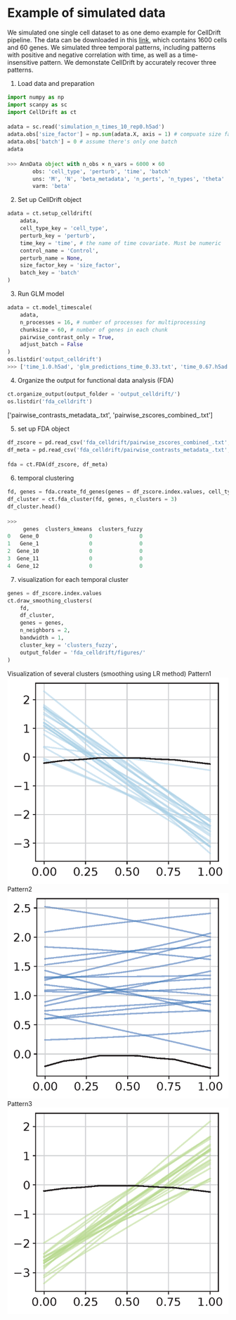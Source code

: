 # Example of simulated data

We simulated one single cell dataset to as one demo example for CellDrift pipeline. 
The data can be downloaded in this [link](https://github.com/KANG-BIOINFO/CellDrift/blob/main/Examples/test_data/simulation_n_times_10_rep0.h5ad), which contains 1600 cells and 60 genes. We simulated three temporal patterns, including patterns with positive and negative correlation with time, as well as a time-insensitive pattern. We demonstate CellDrift by accurately recover three patterns.


1. Load data and preparation
```python
import numpy as np
import scanpy as sc
import CellDrift as ct

adata = sc.read('simulation_n_times_10_rep0.h5ad')
adata.obs['size_factor'] = np.sum(adata.X, axis = 1) # compuate size factor
adata.obs['batch'] = 0 # assume there's only one batch
adata

>>> AnnData object with n_obs × n_vars = 6000 × 60
        obs: 'cell_type', 'perturb', 'time', 'batch'
        uns: 'M', 'N', 'beta_metadata', 'n_perts', 'n_types', 'theta'
        varm: 'beta'
```


2. Set up CellDrift object
```python
adata = ct.setup_celldrift(
    adata, 
    cell_type_key = 'cell_type',
    perturb_key = 'perturb', 
    time_key = 'time', # the name of time covariate. Must be numeric
    control_name = 'Control', 
    perturb_name = None, 
    size_factor_key = 'size_factor', 
    batch_key = 'batch'
)
```


3. Run GLM model 
```python
adata = ct.model_timescale(
    adata, 
    n_processes = 16, # number of processes for multiprocessing
    chunksize = 60, # number of genes in each chunk
    pairwise_contrast_only = True, 
    adjust_batch = False
)
os.listdir('output_celldrift')
>>> ['time_1.0.h5ad', 'glm_predictions_time_0.33.txt', 'time_0.67.h5ad', 'glm_predictions_pairwise_comparisons_time_0.11.txt', 'glm_predictions_time_0.89.txt', 'glm_predictions_pairwise_comparisons_time_0.22.txt', 'time_0.33.h5ad', 'time_0.0.h5ad', 'glm_predictions_pairwise_comparisons_time_0.56.txt', 'glm_predictions_pairwise_comparisons_time_0.0.txt', 'glm_predictions_pairwise_comparisons_time_0.33.txt', 'glm_predictions_pairwise_comparisons_time_1.0.txt', 'glm_predictions_time_0.22.txt', 'time_0.11.h5ad', 'glm_predictions_time_0.44.txt', 'time_0.22.h5ad', 'time_0.89.h5ad', 'glm_predictions_pairwise_comparisons_time_0.44.txt', 'glm_predictions_time_1.0.txt', 'glm_predictions_time_0.11.txt', 'time_0.56.h5ad', 'glm_predictions_time_0.67.txt', 'glm_predictions_time_0.56.txt', 'glm_predictions_time_0.0.txt', 'time_0.44.h5ad', 'time_0.78.h5ad', 'glm_predictions_pairwise_comparisons_time_0.89.txt', 'glm_predictions_pairwise_comparisons_time_0.67.txt', 'glm_predictions_time_0.78.txt', 'glm_predictions_pairwise_comparisons_time_0.78.txt']
```

4. Organize the output for functional data analysis (FDA)
```python
ct.organize_output(output_folder = 'output_celldrift/')
os.listdir('fda_celldrift')
```
['pairwise_contrasts_metadata_.txt', 'pairwise_zscores_combined_.txt']

5. set up FDA object
```python
df_zscore = pd.read_csv('fda_celldrift/pairwise_zscores_combined_.txt', sep = '\t', header = 0, index_col = 0)
df_meta = pd.read_csv('fda_celldrift/pairwise_contrasts_metadata_.txt', sep = '\t', header = 0, index_col = 0)

fda = ct.FDA(df_zscore, df_meta)
```

6. temporal clustering
```python
fd, genes = fda.create_fd_genes(genes = df_zscore.index.values, cell_type = 'Type_0', perturbation = 'Perturb_0')
df_cluster = ct.fda_cluster(fd, genes, n_clusters = 3)
df_cluster.head()

>>>
     genes  clusters_kmeans  clusters_fuzzy
0   Gene_0                0               0
1   Gene_1                0               0
2  Gene_10                0               0
3  Gene_11                0               0
4  Gene_12                0               0
```

7. visualization for each temporal cluster
```python
genes = df_zscore.index.values
ct.draw_smoothing_clusters(
    fd, 
    df_cluster, 
    genes = genes, 
    n_neighbors = 2, 
    bandwidth = 1, 
    cluster_key = 'clusters_fuzzy', 
    output_folder = 'fda_celldrift/figures/'
)
```
Visualization of several clusters (smoothing using LR method)
Pattern1
![pattern1](../Examples/test_data/fda_celldrift/figures/LR_smoothing_0.png)
Pattern2
![pattern2](../Examples/test_data/fda_celldrift/figures/LR_smoothing_1.png)
Pattern3
![pattern3](../Examples/test_data/fda_celldrift/figures/LR_smoothing_2.png)